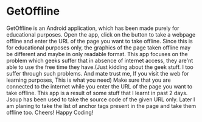# GetOffline
GetOffline is an Android application, which has been made purely for educational purposes. Open the app, click on the button to take a webpage offline and enter the URL of the page you want to take offline. Since this is for educational purposes only, the graphics of the page taken offline may be different and maybe in only readable format. This app focuses on the problem which geeks suffer that in absence of internet access, they are'nt able to use the free time they have.(Just kidding about the geek stuff. I too suffer through such problems. And mate trust me, If you visit the web for learning purposes, This is what you need) Make sure that you are connected to the internet while you enter the URL of the page you want to take offline. This app is a result of some stuff that I learnt in past 2 days. Jsoup has been used to take the source code of the given URL only.  Later I am planing to take the list of anchor tags present in the page and take them offline too.   Cheers! Happy Coding!
